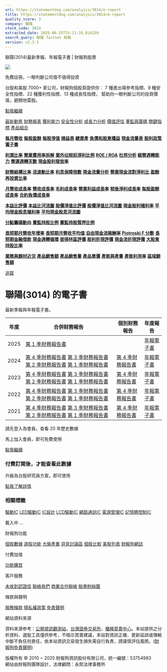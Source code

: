 ```yaml
---
url: https://statementdog.com/analysis/3014/e-report
title: https://statementdog.com/analysis/3014/e-report
quality_score: 3
company: 聯陽
stock_code: 3014
extracted_date: 2025-06-25T15:11:35.814259
search_query: 聯陽 factset 財報
version: v3.3.3
---
```


聯陽(3014)最新季報、年報電子書 | 財報狗股票















![](https://www.facebook.com/tr?id=1265443774131605&ev=PageView&noscript=1)













































































免費註冊，一眼判斷公司值不值得投資

台股和美股 7000+ 家公司，財報狗個股頁提供你：
7 種進出場參考指標、9 種安全性指標、22 種獲利性指標、13 種成長性指標，
幫助你一眼判斷公司的投資價值，避開地雷股。

[點我繼續](/users/sign_up)

[最新動態](/analysis/3014)
[財務報表](/analysis/3014/monthly-revenue)
[獲利能力](/analysis/3014/profit-margin)
[安全性分析](/analysis/3014/financial-structure-ratio)
[成長力分析](/analysis/3014/monthly-revenue-growth-rate)
[價值評估](/analysis/3014/pe)
[董監與籌碼](/analysis/3014/broker-trading)
[關鍵指標](/analysis/3014/long-term-and-short-term-monthly-revenue-yoy)
[產品組合](/analysis/3014/ai-search)

[**每月營收**](/analysis/3014/monthly-revenue)
[**每股盈餘**](/analysis/3014/eps)
[**每股淨值**](/analysis/3014/nav)
[**損益表**](/analysis/3014/income-statement)
[**總資產**](/analysis/3014/assets)
[**負債和股東權益**](/analysis/3014/liabilities-and-equity)
[**現金流量表**](/analysis/3014/cash-flow-statement)
[**股利政策**](/analysis/3014/dividend-policy)
[**電子書**](/analysis/3014/e-report)

[**利潤比率**](/analysis/3014/profit-margin)
[**營業費用率拆解**](/analysis/3014/operating-expense-ratio)
[**業外佔稅前淨利比例**](/analysis/3014/non-operating-income-to-profit-before-tax)
[**ROE / ROA**](/analysis/3014/roe-roa)
[**杜邦分析**](/analysis/3014/du-pont-analysis)
[**經營週轉能力**](/analysis/3014/turnover-ratio)
[**營運週轉天數**](/analysis/3014/turnover-days)
[**現金股利發放率**](/analysis/3014/dividend-payout-ratio)

[**財務結構比率**](/analysis/3014/financial-structure-ratio)
[**流速動比率**](/analysis/3014/current-ratio-and-quick-ratio)
[**利息保障倍數**](/analysis/3014/interest-coverage-ratio)
[**現金流量分析**](/analysis/3014/cash-flow-analysis)
[**營業現金流對淨利比**](/analysis/3014/operating-cash-flow-to-net-income-ratio)
[**盈餘再投資比率**](/analysis/3014/reinvestment-rate)

[**月營收成長率**](/analysis/3014/monthly-revenue-growth-rate)
[**營收成長率**](/analysis/3014/revenue-growth-rate)
[**毛利成長率**](/analysis/3014/gross-profit-growth-rate)
[**營業利益成長率**](/analysis/3014/operating-income-growth-rate)
[**稅後淨利成長率**](/analysis/3014/net-income-growth-rate)
[**每股盈餘成長率**](/analysis/3014/eps-growth-rate)
[**合約負債成長率**](/analysis/3014/current-contract-liabilities-growth-rate)

[**本益比評價**](/analysis/3014/pe)
[**本益比河流圖**](/analysis/3014/pe-band)
[**股價淨值比評價**](/analysis/3014/pb)
[**股價淨值比河流圖**](/analysis/3014/pb-band)
[**現金股利殖利率**](/analysis/3014/dividend-yield)
[**平均現金股息殖利率**](/analysis/3014/average-dividend-yield)
[**平均現金股息河流圖**](/analysis/3014/average-dividend-yield-band)

[**分點籌碼動向**](/analysis/3014/broker-trading)
[**董監持股比例**](/analysis/3014/board-members-and-supervisors-shares-to-shares-outstanding-ratio)
[**董監持股質押比例**](/analysis/3014/pledging-ratio-of-board-members-and-supervisors)

[**長短期月營收年增率**](/analysis/3014/long-term-and-short-term-monthly-revenue-yoy)
[**長短期月營收平均值**](/analysis/3014/average-long-term-and-short-term-monthly-revenue)
[**自由現金流報酬率**](/analysis/3014/croic)
[**Piotroski F 分數**](/analysis/3014/piotroski-f-score)
[**長短期金融借款**](/analysis/3014/financial-borrowing)
[**現金週轉循環**](/analysis/3014/cash-conversion-cycle)
[**彼得林區評價**](/analysis/3014/peter-lynch-valuation)
[**股利折現評價**](/analysis/3014/dividend-discount-valuation)
[**現金流折現評價**](/analysis/3014/dcf-valuation)
[**大股東持股比率**](/analysis/3014/majority-shareholders-share-ratio)

[**業務與題材近況**](/analysis/3014/ai-search)
[**產品銷售額**](/analysis/3014/product-sales-figure)
[**產品銷售量**](/analysis/3014/product-sales-volume)
[**產品單價**](/analysis/3014/product-unit-price)
[**產能與產量**](/analysis/3014/production-capacity)
[**產能利用率**](/analysis/3014/production-capacity-utilization)
[**區域銷售額**](/analysis/3014/product-regional-sales)

[追蹤](/users/sign_up)

# 聯陽(3014) 的電子書

最新季報與年報電子書。

| 年度 | 合併財務報告 | 個別財務報告 | 年度報告 |
| --- | --- | --- | --- |
| 2025 | [第 1 季財務報告書](https://doc.twse.com.tw/server-java/t57sb01?co_id=3014&colorchg=1&kind=A&step=9&filename=202501_3014_AI1.pdf) |  | [年報電子書](/analysis) |
| 2024 | [第 4 季財務報告書](https://doc.twse.com.tw/server-java/t57sb01?co_id=3014&colorchg=1&kind=A&step=9&filename=202404_3014_AI1.pdf)  [第 3 季財務報告書](https://doc.twse.com.tw/server-java/t57sb01?co_id=3014&colorchg=1&kind=A&step=9&filename=202403_3014_AI1.pdf)  [第 2 季財務報告書](https://doc.twse.com.tw/server-java/t57sb01?co_id=3014&colorchg=1&kind=A&step=9&filename=202402_3014_AI1.pdf)  [第 1 季財務報告書](https://doc.twse.com.tw/server-java/t57sb01?co_id=3014&colorchg=1&kind=A&step=9&filename=202401_3014_AI1.pdf) | [第 4 季財務報告書](https://doc.twse.com.tw/server-java/t57sb01?co_id=3014&colorchg=1&kind=A&step=9&filename=202404_3014_AI3.pdf) | [年報電子書](https://doc.twse.com.tw/server-java/t57sb01?co_id=3014&colorchg=1&kind=F&step=9&filename=2024_3014_20250526F04.pdf) |
| 2023 | [第 4 季財務報告書](https://doc.twse.com.tw/server-java/t57sb01?co_id=3014&colorchg=1&kind=A&step=9&filename=202304_3014_AI1.pdf)  [第 3 季財務報告書](https://doc.twse.com.tw/server-java/t57sb01?co_id=3014&colorchg=1&kind=A&step=9&filename=202303_3014_AI1.pdf)  [第 2 季財務報告書](https://doc.twse.com.tw/server-java/t57sb01?co_id=3014&colorchg=1&kind=A&step=9&filename=202302_3014_AI1.pdf)  [第 1 季財務報告書](https://doc.twse.com.tw/server-java/t57sb01?co_id=3014&colorchg=1&kind=A&step=9&filename=202301_3014_AI1.pdf) | [第 4 季財務報告書](https://doc.twse.com.tw/server-java/t57sb01?co_id=3014&colorchg=1&kind=A&step=9&filename=202304_3014_AI3.pdf) | [年報電子書](https://doc.twse.com.tw/server-java/t57sb01?co_id=3014&colorchg=1&kind=F&step=9&filename=2023_3014_20240528F04.pdf) |
| 2022 | [第 4 季財務報告書](https://doc.twse.com.tw/server-java/t57sb01?co_id=3014&colorchg=1&kind=A&step=9&filename=202204_3014_AI1.pdf)  [第 3 季財務報告書](https://doc.twse.com.tw/server-java/t57sb01?co_id=3014&colorchg=1&kind=A&step=9&filename=202203_3014_AI1.pdf)  [第 2 季財務報告書](https://doc.twse.com.tw/server-java/t57sb01?co_id=3014&colorchg=1&kind=A&step=9&filename=202202_3014_AI1.pdf)  [第 1 季財務報告書](https://doc.twse.com.tw/server-java/t57sb01?co_id=3014&colorchg=1&kind=A&step=9&filename=202201_3014_AI1.pdf) | [第 4 季財務報告書](https://doc.twse.com.tw/server-java/t57sb01?co_id=3014&colorchg=1&kind=A&step=9&filename=202204_3014_AI3.pdf) | [年報電子書](https://doc.twse.com.tw/server-java/t57sb01?co_id=3014&colorchg=1&kind=F&step=9&filename=2022_3014_20230616F04.pdf) |
| 2021 | [第 4 季財務報告書](https://doc.twse.com.tw/server-java/t57sb01?co_id=3014&colorchg=1&kind=A&step=9&filename=202104_3014_AI1.pdf)  [第 3 季財務報告書](https://doc.twse.com.tw/server-java/t57sb01?co_id=3014&colorchg=1&kind=A&step=9&filename=202103_3014_AI1.pdf)  [第 2 季財務報告書](https://doc.twse.com.tw/server-java/t57sb01?co_id=3014&colorchg=1&kind=A&step=9&filename=202102_3014_AI1.pdf)  [第 1 季財務報告書](https://doc.twse.com.tw/server-java/t57sb01?co_id=3014&colorchg=1&kind=A&step=9&filename=202101_3014_AI1.pdf) | [第 4 季財務報告書](https://doc.twse.com.tw/server-java/t57sb01?co_id=3014&colorchg=1&kind=A&step=9&filename=202104_3014_AI3.pdf) | [年報電子書](https://doc.twse.com.tw/server-java/t57sb01?co_id=3014&colorchg=1&kind=F&step=9&filename=2021_3014_20220621F04.pdf) |

請先登入為會員，查看 20 年歷史數據

馬上加入會員，即可免費使用

[點我繼續](/users/sign_up)

### 付費訂閱後，才能查看此數據

升級為台股研究員方案，即可使用

[點我了解詳情](/pricing)

### 相關標籤

[驅動IC](/tags/1225)
[LED驅動IC](/tags/1415)
[IC設計](/tags/1412)
[LCD驅動IC](/tags/1016)
[網路通訊IC](/tags/940)
[電源管理IC](/tags/938)
[記憶體控制IC](/tags/474)

載入中 ...





財報狗功能

[個股數據](/analysis)
[選股功能](/screeners)
[大盤產業](/taiex)
[洞見討論區](/insight)
[個股比較](/compare/tpe)
[美股列表](/us-stock-list)
[財報狗網誌](/blog/)

付費加值

[功能購買](/pricing)

客戶服務

[未收到認證信](/users/recv_auth_fail)
[聯絡我們](/contact)
[商業合作聯絡](/contact)
[臉書粉絲團](//www.facebook.com/statementdog)

條款與聲明

[服務條款](/law/tos)
[隱私權政策](/law/privacy)
[免責聲明](/law/disclaimer)

網站資料來源

資料來源参考：[公開資訊觀測站](http://mops.twse.com.tw/mops/web/index)，[台灣證券交易所](http://www.tse.com.tw/)，[櫃檯買賣中心](http://www.otc.org.tw/)。本站提供之分析資料、選股工具僅供參考，不暗示買賣建議，本站對資訊正確、更新延誤或傳輸中斷不負任何責任，依本站資訊交易發生損失需自行負責，請謹慎評估風險。([財報狗免責聲明](/law/disclaimer))

版權所有 © 2010 ~ 2025 財報狗資訊股份有限公司，統一編號：53754983  
網站由財報狗團隊設計，法律顧問：永熙法律事務所